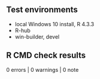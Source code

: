 ## Test environments
* local Windows 10 install, R 4.3.3
* R-hub
* win-builder, devel

## R CMD check results

0 errors | 0 warnings | 0 note

